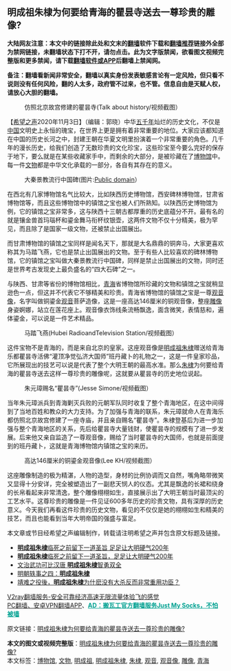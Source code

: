  <h2>明成祖朱棣为何要给青海的瞿昙寺送去一尊珍贵的雕像?</h2> <p class="notice"><b>大陆网友注意：本文中的链接除此处和文末的<a href="https://github.com/bannedbook/fanqiang" >翻墙</a>软件下载和<a href="https://github.com/killgcd/justmysocks/blob/master/README.md">翻墙推荐</a>链接外全部为禁网链接，未翻墙状态下打不开，请勿点击。此为文字版禁闻，欲看图文视频完整版和更多禁闻，请下载<a href="https://github.com/bannedbook/fanqiang">翻墙软件或APP</a>后翻墙上禁闻网。</p><p>备注：翻墙看新闻非常安全，翻墙以真实身份发表敏感言论有一定风险，但只看不说则没有任何风险，翻的人太多，政府管不过来，也不管。信息自由是天赋人权，请放心大胆的翻墙。</b></p>  <div class="entry"> <figure><figcaption>仿照北京故宫修建的瞿昙寺(Talk about history/视频截图）</figcaption></figure> <p>【<span class='wp_keywordlink_affiliate'><a href="https://www.soundofhope.org" title="希望之声" target="_blank">希望之声</a></span>2020年11月3日】（编辑：郭晓）中华<span class='wp_keywordlink'><a href="https://www.bannedbook.org/forum24/topic769.html" title="上下五千年历史真貌" target="_blank">五千年</a></span>灿烂的历史文化，不仅是<span class='wp_keywordlink_affiliate'><a href="https://www.bannedbook.org/" title="中国" target="_blank">中国</a></span>文明史上永恒的瑰宝，在世界上更是拥有着非常重要的地位。大家应该都知道在中国的历史长河之中，封建王朝在华夏文明里扮演着一个非常重要的角色。几千年的漫长历史，给我们创造了无数珍贵的文化珍宝，这些珍宝至今要么完好的保存于地下，要么就是在某些收藏家手中，而剩余的大部分，是被珍藏在了<a href="https://www.bannedbook.org/bnews/tag/%e5%8d%9a%e7%89%a9%e9%a6%86/" class="st_tag internal_tag" rel="tag" title="标签 博物馆 下的日志">博物馆</a>中。每一件<a href="https://www.bannedbook.org/bnews/tag/%e6%96%87%e7%89%a9/" class="st_tag internal_tag" rel="tag" title="标签 文物 下的日志">文物</a>都是中华文化承载的一部分，各自有其存在的意义。</p> <figure><figcaption>大秦景教流行中国碑(图片:<a target="_blank" href="https://www.flickr.com/photos/101561334@N08/9913487693/in/photostream/">Public domain</a>）</figcaption></figure> <p>在西北有几家博物馆名气比较大，比如陕西历史博物馆，西安碑林博物馆，甘肃省博物馆等，而且这些博物馆中的镇馆之宝也被人们所熟知。以陕西历史博物馆为例，它的镇馆之宝非常多，这与陕西十三朝古都厚重的历史底蕴分不开。最有名的就是镶金兽首玛瑙杯和鎏金舞马衔杯纹银壶，这两件文物不仅十分精美，极为罕见，而且除了是国家一级文物，还被禁止出国展出。</p>  <p>而甘肃博物馆的镇馆之宝同样是闻名天下，那就是大名鼎鼎的铜奔马，大家更喜欢称其为马踏飞燕，它也是禁止出国展出的文物。至于有些人比较喜欢的碑林博物馆，它的镇馆之宝叫做大秦景教流行中国碑，同样是禁止出国展出的文物，同时还是世界考古发现史上最负盛名的“四大石碑”之一。</p> <p>与陕西、甘肃等省份的博物馆相比，<a href="https://www.bannedbook.org/bnews/tag/%e9%9d%92%e6%b5%b7/" class="st_tag internal_tag" rel="tag" title="标签 青海 下的日志">青海</a>省博物馆所珍藏的文物和镇馆之宝就稍显逊色一点，但这并不代表它不够精美和珍贵。青海省博物馆的镇馆之宝是一尊<a href="https://www.bannedbook.org/bnews/tag/%e8%a7%82%e9%9f%b3%e5%83%8f/" class="st_tag internal_tag" rel="tag" title="标签 观音像 下的日志">观音像</a>，名字叫做铜鎏金<a href="https://www.bannedbook.org/bnews/tag/%E8%A7%82%E9%9F%B3/" class="st_tag internal_tag" rel="tag" title="标签 观音 下的日志">观音</a>菩萨造像，这是一座高达146厘米的铜观音像，整座<a href="https://www.bannedbook.org/bnews/tag/%E9%9B%95%E5%83%8F/" class="st_tag internal_tag" rel="tag" title="标签 雕像 下的日志">雕像</a>身姿婀娜，站立在莲花座上。观音像衣饰线条流畅飘逸，面含微笑，表情慈和，遍体鎏金，可以说是一件艺术精品。</p>  <figure><figcaption>马踏飞燕(Hubei RadioandTelevision Station/视频截图）</figcaption></figure> <p>这件宝物不是青海的，而是来自北京的皇家。这座观音像是<a href="https://www.bannedbook.org/bnews/tag/%E6%98%8E%E6%88%90%E7%A5%96%E6%9C%B1%E6%A3%A3/" class="st_tag internal_tag" rel="tag" title="标签 明成祖朱棣 下的日志">明成祖朱棣</a>赠送给青海乐都瞿昙寺活佛“灌顶净觉弘济大国师”班丹藏卜的礼物之一，这是一件皇家珍品，它所展现出的技艺可以说是代表了整个大明王朝的最高水准。那么<a href="https://www.bannedbook.org/bnews/tag/%e6%9c%b1%e6%a3%a3/" class="st_tag internal_tag" rel="tag" title="标签 朱棣 下的日志">朱棣</a>为何要给青海的瞿昙寺送去这样一尊珍贵的雕像呢，这就要从瞿昙寺的历史地位说起。</p> <figure><figcaption>朱元璋赐名“瞿昙寺”(Jesse Simone/视频截图）</figcaption></figure> <p>当年朱元璋派兵到青海剿灭兵败的元朝军队同时收复了整个青海地区，在这中间得到了当地百姓和教众的大力支持。为了加强与青海的联系，朱元璋就命人在青海乐都仿照北京故宫修建了一座寺庙，并且亲自赐名“瞿昙寺”。朱棣登基后为进一步加强与整个青海地区的关系，先后给瞿昙寺大量钱财，使瞿昙寺的规模有了进一步发展。后来他又亲自监造了一尊观音像，赐给了当时瞿昙寺的大国师，也就是前面提到的班丹藏卜，这就是青海博物馆内镇馆之宝的来历。</p>  <figure><figcaption>高达146厘米的铜鎏金观音像(Lee KH/视频截图）</figcaption></figure> <p>这座雕像制造的极为精湛，人物的造型，身材的比例协调而又自然，嘴角略带微笑又显得十分安详，完全被塑造出了一副悲天悯人的仪态。尤其是飘逸的长裙和绕身的长帛看起来非常清逸，整个雕像栩栩如生，直接展示出了大明王朝当时最顶尖的工艺水平。这尊珍贵的雕像是一件见证600多年历史的珍贵文物，具有深厚的历史意义。今天我们再看这件珍贵的历史文物，看见的不仅仅是她的栩栩如生和精美的技艺，而且也能看到当年大明帝国的强盛与富足。</p> <p>本文章或节目经希望之声编辑制作，转载请注明希望之声并包含原文标题及链接。</p>  <ul class='op-related-articles' title='相关阅读'> <li><a href='https://www.bannedbook.org/bnews/cnnews/20200613/1343894.html' target='_blank'><b>明成祖朱棣</b>临死之前留下一道圣旨 足足让大明硬气200年</a></li> <li><a href='https://www.bannedbook.org/bnews/comments/20200327/1301244.html' target='_blank'><b>明成祖朱棣</b>临死之前留下一道圣旨，足足让大明硬气200年</a></li> <li><a href='https://www.bannedbook.org/bnews/lifebaike/20190617/1144744.html' target='_blank'>文治武功可比汉唐 <b>明成祖朱棣</b>智勇双全</a></li> <li><a href='https://www.bannedbook.org/bnews/lishi/20190507/1124083.html' target='_blank'>明朝轶事之四：<b>明成祖朱棣</b></a></li> <li><a href='https://www.bannedbook.org/bnews/bannedvideo/20180917/999045.html' target='_blank'>靖难之役後，<b>明成祖朱棣</b>为什麽没有大杀反而非常重用功臣？</a></li> </ul> <p class="texttj"> <a href="https://www.bannedbook.org/forum23/topic22702.html" target="_blank">V2ray翻墙服务-安全可靠经济高速无限流量体验飞的感觉</a><br/> <a href="https://github.com/bannedbook/fanqiang/wiki/%E7%A6%81%E9%97%BB%E7%BD%91%E5%AE%89%E5%8D%93%E7%BF%BB%E5%A2%99%E6%96%B0%E9%97%BBAPP" target="_blank">PC翻墙、安卓VPN翻墙APP</a>、<span onclick="window.open('https://github.com/killgcd/justmysocks/blob/master/README.md')" style="font-weight:bold;color:#00A191;cursor:pointer;text-decoration:underline;outline:none">AD：搬瓦工官方翻墙服务Just My Socks，不怕被墙</span></p><p>原文链接：<a class="src_link"  href="https://www.soundofhope.org/post/437506" target="_blank">明成祖朱棣为何要给青海的瞿昙寺送去一尊珍贵的雕像?</a></p><a name='sharetosocial'></a>       <div><b>本文的图文或视频完整版</b>：<a href='https://www.bannedbook.org/bnews/comments/20201104/1425273.html'>明成祖朱棣为何要给青海的瞿昙寺送去一尊珍贵的雕像?</a></div>  </div><!--END ENTRY--> <div class="postfooter"> <div>本文标签：<a href="https://www.bannedbook.org/bnews/tag/%e5%8d%9a%e7%89%a9%e9%a6%86/" rel="tag">博物馆</a>, <a href="https://www.bannedbook.org/bnews/tag/%e6%96%87%e7%89%a9/" rel="tag">文物</a>, <a href="https://www.bannedbook.org/bnews/tag/%E6%98%8E%E6%88%90%E7%A5%96/" rel="tag">明成祖</a>, <a href="https://www.bannedbook.org/bnews/tag/%E6%98%8E%E6%88%90%E7%A5%96%E6%9C%B1%E6%A3%A3/" rel="tag">明成祖朱棣</a>, <a href="https://www.bannedbook.org/bnews/tag/%e6%9c%b1%e6%a3%a3/" rel="tag">朱棣</a>, <a href="https://www.bannedbook.org/bnews/tag/%E8%A7%82%E9%9F%B3/" rel="tag">观音</a>, <a href="https://www.bannedbook.org/bnews/tag/%e8%a7%82%e9%9f%b3%e5%83%8f/" rel="tag">观音像</a>, <a href="https://www.bannedbook.org/bnews/tag/%E9%9B%95%E5%83%8F/" rel="tag">雕像</a>, <a href="https://www.bannedbook.org/bnews/tag/%e9%9d%92%e6%b5%b7/" rel="tag">青海</a></div>  </div><!--END POSTFOOTER--> 